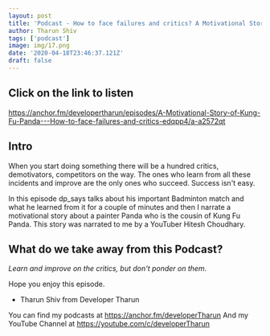 ```yaml
---
layout: post
title: 'Podcast - How to face failures and critics? A Motivational Story of Kung Fu Panda - Ep - 2'
author: Tharun Shiv
tags: ['podcast']
image: img/17.png
date: '2020-04-18T23:46:37.121Z'
draft: false
---
```


## Click on the link to listen

https://anchor.fm/developertharun/episodes/A-Motivational-Story-of-Kung-Fu-Panda---How-to-face-failures-and-critics-edqpp4/a-a2572qt

## Intro

When you start doing something there will be a hundred critics, demotivators, competitors on the way. The ones who learn from all these incidents and improve are the only ones who succeed. Success isn't easy.

In this episode dp_says talks about his important Badminton match and what he learned from it for a couple of minutes and then I narrate a motivational story about a painter Panda who is the cousin of Kung Fu Panda. This story was narrated to me by a YouTuber Hitesh Choudhary.

## What do we take away from this Podcast?

_Learn and improve on the critics, but don't ponder on them._

Hope you enjoy this episode.

- Tharun Shiv from Developer Tharun

You can find my podcasts at https://anchor.fm/developerTharun
And my YouTube Channel at https://youtube.com/c/developerTharun
